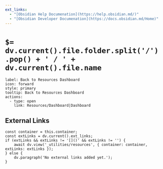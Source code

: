 ```yaml
---
ext_links:
  - "[Obsidian Help Documenation](https://help.obsidian.md/)"
  - "[Obsidian Developer Documenation](https://docs.obsidian.md/Home)"
---
```


# `$= dv.current().file.folder.split('/').pop() + ' / ' + dv.current().file.name`

```meta-bind-button
label: Back to Resources Dashboard
icon: forward
style: primary
tooltip: Back to Resources Dashboard
actions:
  - type: open
    link: Resources/Dashboard|Dashboard
```

## External Links

```dataviewjs
const container = this.container;
const extLinks = dv.current().ext_links;
if (extLinks && extLinks != '[]()' && extLinks != '') {
	await dv.view('_utilities/resources', { container: container, extLinks: extLinks });
} else {
	dv.paragraph('No external links added yet.');
}
```
